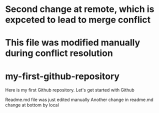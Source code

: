 # Second change at remote, which is expceted to lead to merge conflict
# This file was modified manually during conflict resolution
# my-first-github-repository
Here is my first Github repository. Let's get started with Github

Readme.md file was just edited manually
Another change in readme.md
change at bottom by local
